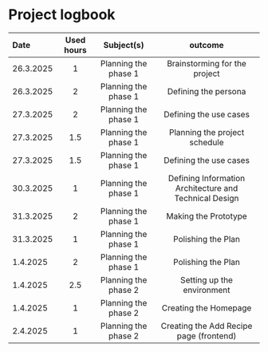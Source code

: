 # Project logbook

| Date  | Used hours | Subject(s) |  outcome |
| :---  |     :---:      |     :---:      |     :---:      |
| 26.3.2025 | 1 | Planning the phase 1  | Brainstorming for the project  |
| 26.3.2025 | 2 | Planning the phase 1  | Defining the persona  |
| 27.3.2025 | 2 | Planning the phase 1  | Defining the use cases  |
| 27.3.2025 | 1.5 | Planning the phase 1  | Planning the project schedule  |
| 27.3.2025 | 1.5 | Planning the phase 1  | Defining the use cases |
| 30.3.2025 | 1 | Planning the phase 1  | Defining Information Architecture and Technical Design |
| 31.3.2025 | 2 | Planning the phase 1  | Making the Prototype |
| 31.3.2025 | 1 | Planning the phase 1  | Polishing the Plan |
| 1.4.2025 | 2 | Planning the phase 1  | Polishing the Plan |
| 1.4.2025 | 2.5 | Planning the phase 2  | Setting up the environment |
| 1.4.2025 | 1 | Planning the phase 2  | Creating the Homepage |
| 2.4.2025 | 1 | Planning the phase 2  | Creating the Add Recipe page (frontend) |
